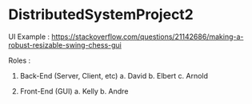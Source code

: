 # DistributedSystemProject2

UI Example : https://stackoverflow.com/questions/21142686/making-a-robust-resizable-swing-chess-gui

Roles :

  1. Back-End (Server, Client, etc)
  a. David
  b. Elbert
  c. Arnold
     
  2. Front-End (GUI)
  a. Kelly
  b. Andre
 
 
